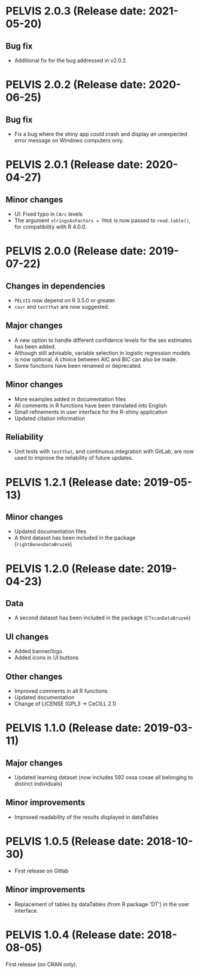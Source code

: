 # PELVIS 2.0.3 (Release date: 2021-05-20)

## Bug fix
* Additional fix for the bug addressed in v2.0.2.

# PELVIS 2.0.2 (Release date: 2020-06-25)

## Bug fix
* Fix a bug where the shiny app could crash and display an unexpected error message on Windows computers only.

# PELVIS 2.0.1 (Release date: 2020-04-27)

## Minor changes
* UI: Fixed typo in `CArc` levels
* The argument `stringsAsFactors = TRUE` is now passed to `read.table()`, for compatibility with R 4.0.0.

# PELVIS 2.0.0 (Release date: 2019-07-22)

## Changes in dependencies
* `PELVIS` now depend on R 3.5.0 or greater.
* `covr` and `testthat` are now suggested.

## Major changes
* A new option to handle different confidence levels for the sex estimates has been added.
* Although still advisable, variable selection in logistic regression models is now optional. A choice between AIC and BIC can also be made.
* Some functions have been renamed or deprecated.

## Minor changes
* More examples added in documentation files
* All comments in R functions have been translated into English
* Small refinements in user interface for the R-shiny application
* Updated citation information

## Reliability
* Unit tests with `testthat`, and continuous integration with GitLab, are now used to improve the reliability of future updates.

# PELVIS 1.2.1 (Release date: 2019-05-13)

## Minor changes

* Updated documentation files
* A third dataset has been included in the package (`rightBonesDataBruzek`)

# PELVIS 1.2.0 (Release date: 2019-04-23)

## Data

* A second dataset has been included in the package (`CTscanDataBruzek`)

## UI changes

* Added banner/logo
* Added icons in UI buttons

## Other changes

* Improved comments in all R functions
* Updated documentation
* Change of LICENSE (GPL3 -> CeCILL 2.1)


# PELVIS 1.1.0 (Release date: 2019-03-11)

## Major changes

* Updated learning dataset (now includes 592 ossa coxae all belonging to distinct individuals)

## Minor improvements

* Improved readability of the results displayed in dataTables


# PELVIS 1.0.5 (Release date: 2018-10-30)

* First release on Gitlab

## Minor improvements

* Replacement of tables by dataTables (from R package 'DT') in the user interface.


# PELVIS 1.0.4 (Release date: 2018-08-05)

First release (on CRAN only).
